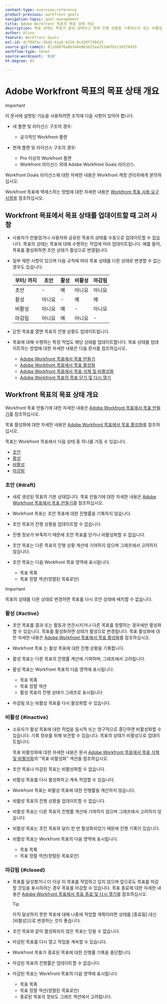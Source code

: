 ```yaml
---
content-type: overview;reference
product-previous: workfront-goals
navigation-topic: goal-management
title: Adobe Workfront 목표의 목표 상태 개요
description: 목표 상태는 목표가 활성 상태이고 현재 진행 상황을 기록하는지 또는 비활성 상태인지, 초안 상태인지, 이미 달성되었는지 여부를 나타냅니다.
author: Alina
feature: Workfront Goals
exl-id: dc70dfac-2bdd-41ab-b316-0cd20f749423
source-git-commit: 811d8076a0b344e863b25aa253a0fb1c102f0435
workflow-type: tm+mt
source-wordcount: '818'
ht-degree: 4%

---
```


# Adobe Workfront 목표의 목표 상태 개요

>[!IMPORTANT]
>
>이 문서에 설명된 기능을 사용하려면 조직에 다음 사항이 있어야 합니다.
>
>* 새 플랜 및 라이선스 구조의 경우:
>
>   * 궁극적인 Workfront 플랜
>    
>* 현재 플랜 및 라이선스 구조의 경우:
>
>   * Pro 이상의 Workfront 플랜
>   * Workfront 라이선스 외에 Adobe Workfront Goals 라이선스.
>
>Workfront Goals 라이선스에 대한 자세한 내용은 Workfront 계정 관리자에게 문의하십시오.
> 
>Workfront 목표에 액세스하는 방법에 대한 자세한 내용은 [Workfront 목표 사용 요구 사항](/help/quicksilver/workfront-goals/goal-management/access-needed-for-wf-goals.md)을 참조하십시오.

## Workfront 목표에서 목표 상태를 업데이트할 때 고려 사항

* 사용자가 만들었거나 사용자와 공유된 목표의 상태를 수동으로 업데이트할 수 없습니다. 목표의 상태는 목표에 대해 수행하는 작업에 따라 업데이트됩니다. 예를 들어, 목표를 활성화하면 초안 상태가 활성으로 변경됩니다.
* 일부 제한 사항이 있으며 다음 규칙에 따라 목표 상태를 다른 상태로 변경할 수 없는 경우도 있습니다.

  | 부터/ 까지 | 초안 | 활성 | 비활성 | 마감됨 |
  |---|---|---|---|---|
  | 초안 | - | 예 | 아니요 | 아니요 |
  | 활성 | 아니요 | - | 예 | 예 |
  | 비활성 | 아니요 | 예 | - | 아니요 |
  | 마감됨 | 아니요 | 예 | 아니요 | - |

* 닫힌 목표를 열면 목표의 진행 상황도 업데이트됩니다.
* 목표에 대해 수행하는 특정 작업도 해당 상태를 업데이트합니다. 목표 상태를 업데이트하는 방법에 대한 자세한 내용은 다음 문서를 참조하십시오.

   * [Adobe Workfront 목표에서 목표 만들기](../../workfront-goals/goal-management/create-goals.md)
   * [Adobe Workfront 목표에서 목표 활성화](../../workfront-goals/goal-management/activate-goals.md)
   * [Adobe Workfront 목표에서 목표 삭제 및 비활성화](../../workfront-goals/goal-management/delete-and-deactivate-goals.md)
   * [Adobe Workfront 목표의 목표 닫기 및 다시 열기](../../workfront-goals/goal-management/close-and-reopen-goals.md)

## Workfront 목표의 목표 상태 개요

Workfront 목표 만들기에 대한 자세한 내용은 [Adobe Workfront 목표에서 목표 만들기](../../workfront-goals/goal-management/create-goals.md)를 참조하십시오.

목표 활성화에 대한 자세한 내용은 [Adobe Workfront 목표에서 목표 활성화](../../workfront-goals/goal-management/activate-goals.md)를 참조하십시오.

목표는 Workfront 목표에서 다음 상태 중 하나를 가질 수 있습니다.

* [초안](#draft)
* [활성](#active)
* [비활성](#inactive)
* [마감됨](#closed)

### 초안 {#draft}

* 새로 생성된 목표의 기본 상태입니다. 목표 만들기에 대한 자세한 내용은 [Adobe Workfront 목표에서 목표 만들기](../../workfront-goals/goal-management/create-goals.md)를 참조하십시오.
* Workfront 목표는 초안 목표에 대한 진행률을 기록하지 않습니다.
* 초안 목표의 진행 상황을 업데이트할 수 없습니다.
* 진행 정보가 부족하기 때문에 초안 목표를 닫거나 비활성화할 수 없습니다.
* 초안 목표는 다른 목표의 진행 상황 계산에 기여하지 않으며 그래프에서 고려하지 않습니다.
* 초안 목표는 다음 Workfront 목표 영역에 표시됩니다.

   * 목표 목록
   * 목표 정렬 섹션(정렬된 목표로만)


>[!IMPORTANT]
>
>목표의 상태를 다른 상태로 변경하면 목표를 다시 초안 상태에 배치할 수 없습니다.

### 활성 {#active}

* 초안 목표를 결과 또는 활동과 연관시키거나 다른 목표를 정렬하는 경우에만 활성화 할 수 있습니다. 목표를 활성화하면 상태가 활성으로 변경됩니다. 목표 활성화에 대한 자세한 내용은 [Adobe Workfront 목표에서 목표 활성화](../../workfront-goals/goal-management/activate-goals.md)를 참조하십시오.
* Workfront 목표 는 활성 목표에 대한 진행 상황을 기록합니다.
* 활성 목표는 다른 목표의 진행률 계산에 기여하며, 그래프에서 고려됩니다.
* 활성 목표는 Workfront 목표의 다음 영역에 표시됩니다.

   * 목표 목록
   * 목표 정렬 섹션
   * 활성 목표의 진행 상태가 그래프로 표시됩니다

* 마감됨 또는 비활성 목표를 다시 활성화할 수 있습니다.

### 비활성 {#inactive}

* 소유자가 활성 목표에 대한 작업을 일시적 또는 영구적으로 중단하면 비활성화할 수 있습니다. 기록 정보를 위해 보관할 수 있습니다. 목표의 상태가 비활성으로 업데이트됩니다.

  목표 비활성화에 대한 자세한 내용은 문서 [Adobe Workfront 목표에서 목표 삭제 및 비활성화](../../workfront-goals/goal-management/delete-and-deactivate-goals.md)의 &quot;목표 비활성화&quot; 섹션을 참조하십시오.

* 초안 목표나 마감된 목표는 비활성화할 수 없습니다.
* 비활성 목표를 다시 활성화하고 계속 작업할 수 있습니다.
* Workfront 목표는 비활성 목표에 대한 진행률을 계산하지 않습니다.
* 비활성 목표의 진행 상황을 업데이트할 수 없습니다.
* 비활성 목표는 다른 목표의 진행률 계산에 기여하지 않으며 그래프에서 고려하지 않습니다.
* 비활성 목표는 초안 목표와 달리 한 번 활성화되었기 때문에 진행 기록이 있습니다.
* 비활성 목표는 Workfront 목표의 다음 영역에 표시됩니다.

   * 목표 목록
   * 목표 정렬 섹션(정렬된 목표로만)

### 마감됨 {#closed}

* 목표를 달성했거나 더 이상 이 목표를 작업하고 있지 않으며 앞으로도 목표를 마감할 것임을 표시하려는 경우 목표를 마감할 수 있습니다. 목표 종료에 대한 자세한 내용은 [Adobe Workfront 목표에서 목표 종료 및 다시 열기](../../workfront-goals/goal-management/close-and-reopen-goals.md)를 참조하십시오.

  >[!TIP]
  >
  >아직 달성하지 못한 목표에 대해 나중에 작업할 계획이라면 상태를 [종료됨] 대신 [비활성]으로 변경하는 것이 좋습니다.

* 초안 목표와 같이 활성화되지 않은 목표는 닫을 수 없습니다.
* 마감된 목표를 다시 열고 작업을 계속할 수 있습니다.
* Workfront 목표가 종료된 목표에 대한 진행률 기록을 중단합니다.
* 마감된 목표의 진행률은 업데이트할 수 없습니다.
* 마감된 목표는 Workfront 목표의 다음 영역에 표시됩니다.

   * 목표 목록
   * 목표 정렬 섹션(정렬된 목표로만)
   * 종료된 목표의 정보도 그래프 섹션에서 고려됩니다.
